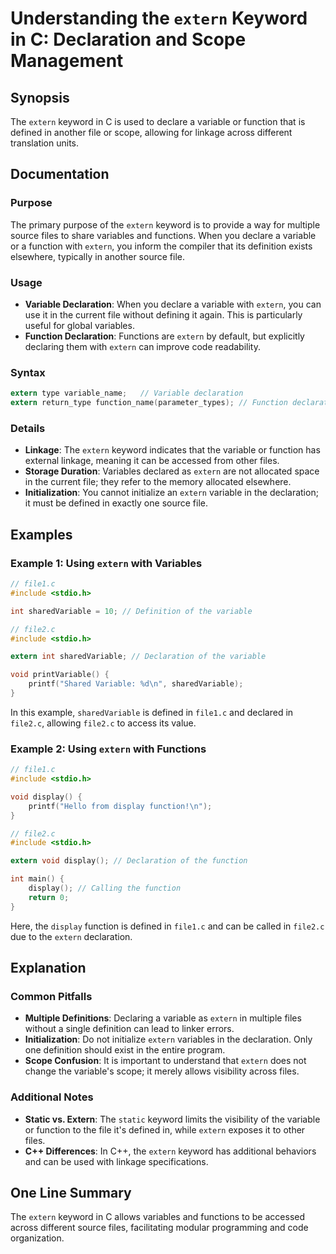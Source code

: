<!--
Meta Description: # Understanding the `extern` Keyword in C: Declaration and Scope Management ## Synopsis The `extern` keyword in C is used to declare a variable or fun...
Meta Keywords: extern, variable, declaration, function, keyword
-->

# Understanding the `extern` Keyword in C: Declaration and Scope Management

## Synopsis
The `extern` keyword in C is used to declare a variable or function that is defined in another file or scope, allowing for linkage across different translation units.

## Documentation
### Purpose
The primary purpose of the `extern` keyword is to provide a way for multiple source files to share variables and functions. When you declare a variable or a function with `extern`, you inform the compiler that its definition exists elsewhere, typically in another source file.

### Usage
- **Variable Declaration**: When you declare a variable with `extern`, you can use it in the current file without defining it again. This is particularly useful for global variables.
- **Function Declaration**: Functions are `extern` by default, but explicitly declaring them with `extern` can improve code readability.

### Syntax
```c
extern type variable_name;   // Variable declaration
extern return_type function_name(parameter_types); // Function declaration
```

### Details
- **Linkage**: The `extern` keyword indicates that the variable or function has external linkage, meaning it can be accessed from other files.
- **Storage Duration**: Variables declared as `extern` are not allocated space in the current file; they refer to the memory allocated elsewhere.
- **Initialization**: You cannot initialize an `extern` variable in the declaration; it must be defined in exactly one source file.

## Examples
### Example 1: Using `extern` with Variables
```c
// file1.c
#include <stdio.h>

int sharedVariable = 10; // Definition of the variable

// file2.c
#include <stdio.h>

extern int sharedVariable; // Declaration of the variable

void printVariable() {
    printf("Shared Variable: %d\n", sharedVariable);
}
```
In this example, `sharedVariable` is defined in `file1.c` and declared in `file2.c`, allowing `file2.c` to access its value.

### Example 2: Using `extern` with Functions
```c
// file1.c
#include <stdio.h>

void display() {
    printf("Hello from display function!\n");
}

// file2.c
#include <stdio.h>

extern void display(); // Declaration of the function

int main() {
    display(); // Calling the function
    return 0;
}
```
Here, the `display` function is defined in `file1.c` and can be called in `file2.c` due to the `extern` declaration.

## Explanation
### Common Pitfalls
- **Multiple Definitions**: Declaring a variable as `extern` in multiple files without a single definition can lead to linker errors.
- **Initialization**: Do not initialize `extern` variables in the declaration. Only one definition should exist in the entire program.
- **Scope Confusion**: It is important to understand that `extern` does not change the variable's scope; it merely allows visibility across files.

### Additional Notes
- **Static vs. Extern**: The `static` keyword limits the visibility of the variable or function to the file it's defined in, while `extern` exposes it to other files.
- **C++ Differences**: In C++, the `extern` keyword has additional behaviors and can be used with linkage specifications.

## One Line Summary
The `extern` keyword in C allows variables and functions to be accessed across different source files, facilitating modular programming and code organization.